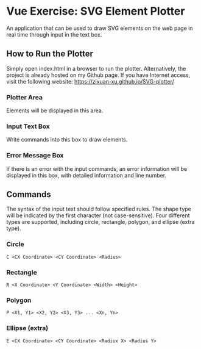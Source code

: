 # Vue Exercise: SVG Element Plotter

An application that can be used to draw SVG elements on the web page in real time through input in the text box.

## How to Run the Plotter

Simply open index.html in a browser to run the plotter. Alternatively, the project is already hosted on my Github page. If you have Internet access, visit the following website: https://zixuan-xu.github.io/SVG-plotter/

### Plotter Area

Elements will be displayed in this area.

### Input Text Box

Write commands into this box to draw elements.

### Error Message Box

If there is an error with the input commands, an error information will be displayed in this box, with detailed information and line number.

## Commands

The syntax of the input text should follow specified rules. The shape type will be indicated by the first character (not case-sensitive). Four different types are supported, including circle, rectangle, polygon, and ellipse (extra type).

### Circle

```
C <CX Coordinate> <CY Coordinate> <Radius>
```

### Rectangle

```
R <X Coordinate> <Y Coordinate> <Width> <Height>
```

### Polygon

```
P <X1, Y1> <X2, Y2> <X3, Y3> ... <Xn, Yn>
```

### Ellipse (extra)

```
E <CX Coordinate> <CY Coordinate> <Radiux X> <Radius Y>
```

